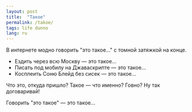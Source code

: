 ```yaml
---
layout: post
title:  "Такое"
permalink: /takoe/
tags: life dunno
lang: ru
---
```


В интернете модно говорить "это такое..." с томной затяжкой на конце.

- Ездить через всю Москву — это такое...
- Писать под мобилу на Джаваскрипте — это такое...
- Косплеить Соню Блейд без сисек — это такое...

Что это, откуда пришло? Такое — что именно? Говно? Ну так договаривай!

Говорить "это такое" — это такое...
